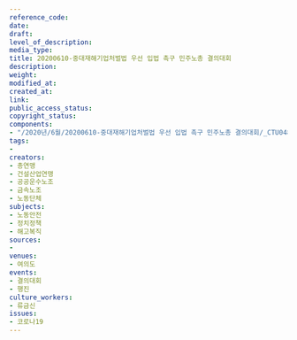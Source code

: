 ```yaml
---
reference_code: 
date: 
draft: 
level_of_description: 
media_type: 
title: 20200610-중대재해기업처벌법 우선 입법 촉구 민주노총 결의대회
description: 
weight: 
modified_at: 
created_at: 
link: 
public_access_status: 
copyright_status: 
components:
- "/2020년/6월/20200610-중대재해기업처벌법 우선 입법 촉구 민주노총 결의대회/_CTU0487.jpg"
tags:
- 
creators:
- 총연맹
- 건설산업연맹
- 공공운수노조
- 금속노조
- 노동단체
subjects:
- 노동안전
- 정치정책
- 해고복직
sources:
- 
venues:
- 여의도
events:
- 결의대회
- 행진
culture_workers:
- 류금신
issues:
- 코로나19
---
```

